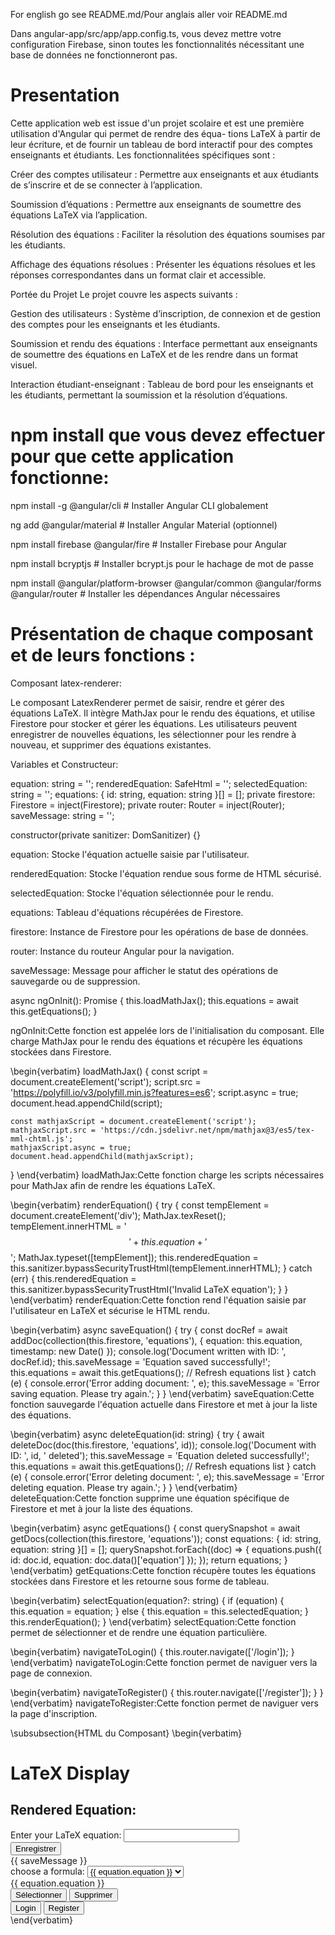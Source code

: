 For english go see README.md/Pour anglais aller voir README.md

Dans angular-app/src/app/app.config.ts, vous devez mettre votre configuration Firebase, sinon toutes les fonctionnalités nécessitant une base de données ne fonctionneront pas.

# Presentation
Cette application web est issue d'un projet scolaire et est une première utilisation d'Angular qui permet de rendre des équa-
tions LaTeX à partir de leur écriture, et de fournir un tableau de bord interactif pour des comptes enseignants
et étudiants. Les fonctionnalitées spécifiques sont :

Créer des comptes utilisateur : Permettre aux enseignants et aux étudiants de s’inscrire et de
se connecter à l’application. 

Soumission d’équations : Permettre aux enseignants de soumettre des
équations LaTeX via l’application. 

Résolution des équations : Faciliter la résolution des équations
soumises par les étudiants. 

Affichage des équations résolues : Présenter les équations résolues et les
réponses correspondantes dans un format clair et accessible. 

Portée du Projet Le projet couvre les aspects suivants :

Gestion des utilisateurs : Système d’inscription, de connexion et de gestion des comptes pour les
enseignants et les étudiants. 

Soumission et rendu des équations : Interface permettant aux enseignants
de soumettre des équations en LaTeX et de les rendre dans un format visuel.

Interaction étudiant-enseignant : Tableau de bord pour les enseignants et les étudiants, permettant la soumission et la
résolution d’équations.

# npm install que vous devez effectuer pour que cette application fonctionne:

npm install -g @angular/cli   # Installer Angular CLI globalement

ng add @angular/material      # Installer Angular Material (optionnel)

npm install firebase @angular/fire  # Installer Firebase pour Angular

npm install bcryptjs          # Installer bcrypt.js pour le hachage de mot de passe

npm install @angular/platform-browser @angular/common @angular/forms @angular/router  # Installer les dépendances Angular nécessaires

# Présentation de chaque composant et de leurs fonctions :

Composant latex-renderer:

Le composant LatexRenderer permet de saisir, rendre et gérer des équations LaTeX. Il intègre MathJax pour le rendu des équations, et utilise Firestore pour stocker et gérer les équations. Les utilisateurs peuvent enregistrer de nouvelles équations, les sélectionner pour les rendre à nouveau, et supprimer des équations existantes.

Variables et Constructeur:

  equation: string = '';
  renderedEquation: SafeHtml = '';
  selectedEquation: string = '';
  equations: { id: string, equation: string }[] = [];
  private firestore: Firestore = inject(Firestore);
  private router: Router = inject(Router);
  saveMessage: string = '';

  constructor(private sanitizer: DomSanitizer) {}
  
equation: Stocke l'équation actuelle saisie par l'utilisateur.

renderedEquation: Stocke l'équation rendue sous forme de HTML sécurisé.

selectedEquation: Stocke l'équation sélectionnée pour le rendu.

equations: Tableau d'équations récupérées de Firestore.

firestore: Instance de Firestore pour les opérations de base de données.

router: Instance du routeur Angular pour la navigation.

saveMessage: Message pour afficher le statut des opérations de sauvegarde ou de suppression.


  async ngOnInit(): Promise<void> {
    this.loadMathJax();
    this.equations = await this.getEquations();
  }
  
ngOnInit:Cette fonction est appelée lors de l'initialisation du composant. Elle charge MathJax pour le rendu des équations et récupère les équations stockées dans Firestore.

\begin{verbatim}
loadMathJax() {
    const script = document.createElement('script');
    script.src = 'https://polyfill.io/v3/polyfill.min.js?features=es6';
    script.async = true;
    document.head.appendChild(script);

    const mathjaxScript = document.createElement('script');
    mathjaxScript.src = 'https://cdn.jsdelivr.net/npm/mathjax@3/es5/tex-mml-chtml.js';
    mathjaxScript.async = true;
    document.head.appendChild(mathjaxScript);
  }
\end{verbatim}
loadMathJax:Cette fonction charge les scripts nécessaires pour MathJax afin de rendre les équations LaTeX.

\begin{verbatim}
  renderEquation() {
    try {
      const tempElement = document.createElement('div');
      MathJax.texReset();
      tempElement.innerHTML = '$$' + this.equation + '$$';
      MathJax.typeset([tempElement]);
      this.renderedEquation = this.sanitizer.bypassSecurityTrustHtml(tempElement.innerHTML);
    } catch (err) {
      this.renderedEquation = this.sanitizer.bypassSecurityTrustHtml('<span class="error-message">Invalid LaTeX equation</span>');
    }
  }
\end{verbatim}
renderEquation:Cette fonction rend l'équation saisie par l'utilisateur en LaTeX et sécurise le HTML rendu.

\begin{verbatim}
  async saveEquation() {
    try {
      const docRef = await addDoc(collection(this.firestore, 'equations'), {
        equation: this.equation,
        timestamp: new Date()
      });
      console.log('Document written with ID: ', docRef.id);
      this.saveMessage = 'Equation saved successfully!';
      this.equations = await this.getEquations(); // Refresh equations list
    } catch (e) {
      console.error('Error adding document: ', e);
      this.saveMessage = 'Error saving equation. Please try again.';
    }
  }
\end{verbatim}
saveEquation:Cette fonction sauvegarde l'équation actuelle dans Firestore et met à jour la liste des équations.

\begin{verbatim}
  async deleteEquation(id: string) {
    try {
      await deleteDoc(doc(this.firestore, 'equations', id));
      console.log('Document with ID: ', id, ' deleted');
      this.saveMessage = 'Equation deleted successfully!';
      this.equations = await this.getEquations(); // Refresh equations list
    } catch (e) {
      console.error('Error deleting document: ', e);
      this.saveMessage = 'Error deleting equation. Please try again.';
    }
  }
\end{verbatim}
deleteEquation:Cette fonction supprime une équation spécifique de Firestore et met à jour la liste des équations.

\begin{verbatim}
  async getEquations() {
    const querySnapshot = await getDocs(collection(this.firestore, 'equations'));
    const equations: { id: string, equation: string }[] = [];
    querySnapshot.forEach((doc) => {
      equations.push({ id: doc.id, equation: doc.data()['equation'] });
    });
    return equations;
  }
\end{verbatim}
getEquations:Cette fonction récupère toutes les équations stockées dans Firestore et les retourne sous forme de tableau.

\begin{verbatim}
  selectEquation(equation?: string) {
    if (equation) {
      this.equation = equation;
    } else {
      this.equation = this.selectedEquation;
    }
    this.renderEquation();
  }
\end{verbatim}
selectEquation:Cette fonction permet de sélectionner et de rendre une équation particulière.

\begin{verbatim}
  navigateToLogin() {
    this.router.navigate(['/login']);
  }
\end{verbatim}
navigateToLogin:Cette fonction permet de naviguer vers la page de connexion.


\begin{verbatim}
    navigateToRegister() {
    this.router.navigate(['/register']);
  }
}
\end{verbatim}
navigateToRegister:Cette fonction permet de naviguer vers la page d'inscription.

\subsubsection{HTML du Composant}
\begin{verbatim}
<div>
  <h1>LaTeX Display</h1>
  <div>
    <h2>Rendered Equation:</h2>
    <div [innerHTML]="renderedEquation">
      <!-- LaTeX equations will be rendered here -->
    </div>
  </div>
  <div>
    <label for="input">Enter your LaTeX equation:</label>
    <input type="text" id="input" [(ngModel)]="equation" (ngModelChange)="renderEquation()">
  </div>
  <button (click)="saveEquation()">Enregistrer</button>
  <div *ngIf="saveMessage" class="save-message">{{ saveMessage }}</div>
  <div>
    <label for="equations">choose a formula:</label>
    <select id="equations" [(ngModel)]="selectedEquation" (change)="selectEquation()">
      <option *ngFor="let equation of equations" [value]="equation.equation">{{ equation.equation }}</option>
    </select>
  </div>
  <div *ngFor="let equation of equations">
    <div>{{ equation.equation }}</div>
    <button (click)="selectEquation(equation.equation)">Sélectionner</button>
    <button (click)="deleteEquation(equation.id)">Supprimer</button>
  </div>
    <!-- New buttons for login and register -->
    <div class="login-register-buttons">
      <button (click)="navigateToLogin()">Login</button>
      <button (click)="navigateToRegister()">Register</button>
    </div>
    
</div>
\end{verbatim}

